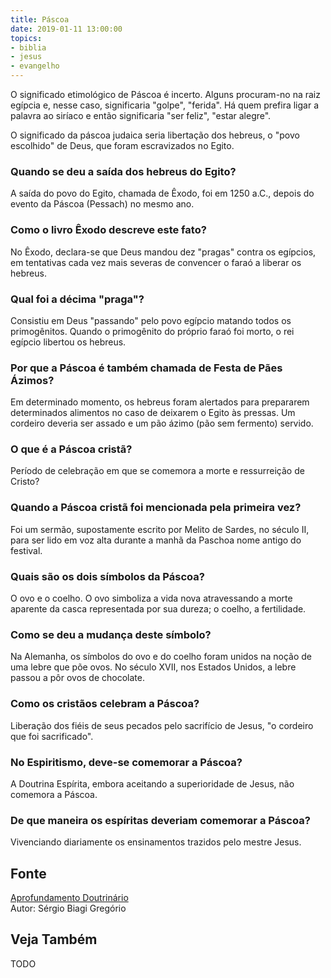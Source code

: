 ```yaml
---
title: Páscoa
date: 2019-01-11 13:00:00
topics: 
- biblia
- jesus
- evangelho
---
```


O significado etimológico de Páscoa é incerto. Alguns procuram-no na raiz
egípcia e, nesse caso, significaria "golpe", "ferida". Há quem prefira
ligar a palavra ao siríaco e então significaria "ser feliz", "estar
alegre".

O significado da páscoa judaica seria libertação dos hebreus, o "povo escolhido"
de Deus, que foram escravizados no Egito.

### Quando se deu a saída dos hebreus do Egito?
A saída do povo do Egito, chamada de Êxodo, foi em 1250 a.C., depois do
evento da Páscoa (Pessach) no mesmo ano.

### Como o livro Êxodo descreve este fato?
No Êxodo, declara-se que Deus mandou dez "pragas" contra os egípcios, em
tentativas cada vez mais severas de convencer o faraó a liberar os
hebreus.

### Qual foi a décima "praga"?
Consistiu em Deus "passando" pelo povo egípcio matando todos os
primogênitos. Quando o primogênito do próprio faraó foi morto, o rei
egípcio libertou os hebreus.

### Por que a Páscoa é também chamada de Festa de Pães Ázimos?
Em determinado momento, os hebreus foram alertados para prepararem
determinados alimentos no caso de deixarem o Egito às pressas. Um
cordeiro deveria ser assado e um pão ázimo (pão sem fermento) servido.

### O que é a Páscoa cristã?
Período de celebração em que se comemora a morte e ressurreição de
Cristo?
### Quando a Páscoa cristã foi mencionada pela primeira vez?
Foi um sermão, supostamente escrito por Melito de Sardes, no século II,
para ser lido em voz alta durante a manhã da Paschoa nome antigo do
festival.

### Quais são os dois símbolos da Páscoa?
O ovo e o coelho. O ovo simboliza a vida nova atravessando a morte
aparente da casca representada por sua dureza; o coelho, a fertilidade.

### Como se deu a mudança deste símbolo?
Na Alemanha, os símbolos do ovo e do coelho foram unidos na noção de uma
lebre que põe ovos. No século XVII, nos Estados Unidos, a lebre passou a
pôr ovos de chocolate.

### Como os cristãos celebram a Páscoa?
Liberação dos fiéis de seus pecados pelo sacrifício de Jesus, "o
cordeiro que foi sacrificado".

### No Espiritismo, deve-se comemorar a Páscoa?
A Doutrina Espírita, embora aceitando a superioridade de Jesus, não
comemora a Páscoa.

### De que maneira os espíritas deveriam comemorar a Páscoa?
Vivenciando diariamente os ensinamentos trazidos pelo mestre Jesus.



## Fonte
[Aprofundamento Doutrinário](https://sites.google.com/view/aprofundamentodoutrinario/páscoa)  
Autor: Sérgio Biagi Gregório



## Veja Também
TODO


